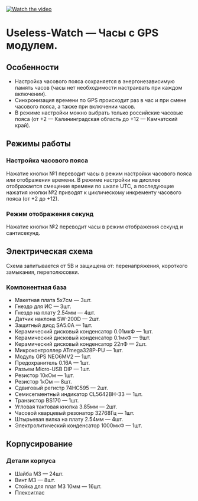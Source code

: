 [![Watch the video](https://i.ytimg.com/vi/YxNCa986Xg4/maxresdefault.jpg)](https://www.youtube.com/watch?v=YxNCa986Xg4)

# Useless-Watch — Часы c GPS модулем.

## Особенности

* Настройка часового пояса сохраняется в энергонезависимую память часов (часы нет необходимости настраивать при каждом включении).
* Синхронизация времени по GPS происходит раз в час и при смене часового пояса, а также при включении часов.
* В режиме настройки можно выбрать только российские часовые пояса (от +2 — Калининградская область до +12 — Камчатский край).

## Режимы работы

### Настройка часового пояса

Нажатие кнопки №1 переводит часы в режим настройки часового пояса или отображения времени. В режиме настройки на дисплее отображается смещение времени по шкале UTC, а последующие нажатия кнопки №2 приводят к циклическому инкременту часового пояса (от +2 до +12).

### Режим отображения секунд

Нажатие кнопки №2 переводит часы в режим отображения секунд и сантисекунд.

## Электрическая схема

Схема запитывается от 5В и защищена от: перенапряжения, короткого замыкания, переполюсовки.

### Компонентная база

* Макетная плата 5x7см — 3шт.
* Гнездо для ИС — 3шт.
* Гнездо на плату 2.54мм — 4шт.
* Датчик наклона SW-200D — 2шт.
* Защитный диод SA5.0A — 1шт.
* Керамический дисковый конденсатор 0.01мкФ — 1шт.
* Керамический дисковый конденсатор 0.1мкФ — 9шт.
* Керамический дисковый конденсатор 22пФ — 2шт.
* Микроконтроллер ATmega328P-PU — 1шт.
* Модуль GPS NEO6MV2 — 1шт.
* Предохранитель 0.16А — 1шт.
* Разъем Micro-USB DIP — 1шт.
* Резистор 10кОм — 1шт.
* Резистор 1кОм — 8шт.
* Сдвиговый регистр 74HC595 — 2шт.
* Семисегментный индикатор CL5642BH-33 — 1шт.
* Транзистор BS170 — 1шт.
* Угловая тактовая кнопка 3.85мм — 2шт.
* Часовой кварцевый резонатор 32768Гц — 1шт.
* Штырьевая вилка на плату 2.54мм — 4шт.
* Электролитический конденсатор 1000мкФ — 1шт.

## Корпусирование

### Детали корпуса

* Шайба М3 — 24шт.  
* Винт М3 — 8шт.  
* Cтойка для плат М3 10мм — 16шт.  
* Плексиглас  
